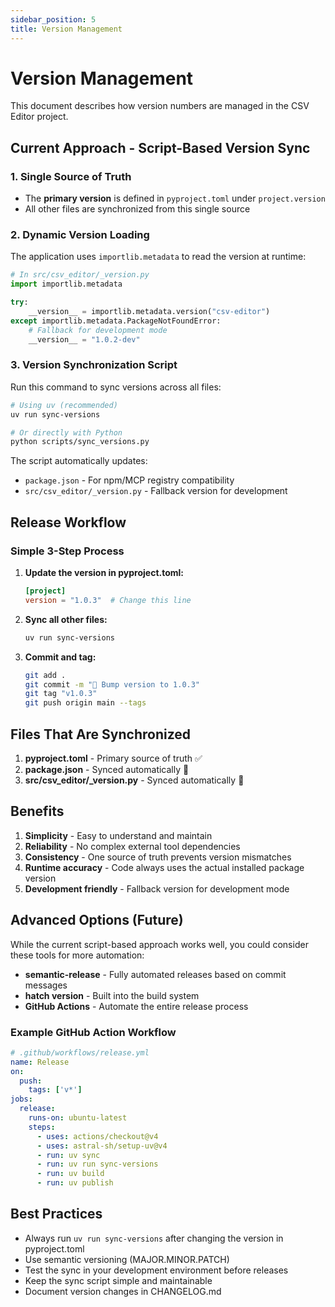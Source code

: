 ```yaml
---
sidebar_position: 5
title: Version Management
---
```


# Version Management

This document describes how version numbers are managed in the CSV Editor project.

## Current Approach - Script-Based Version Sync

### 1. Single Source of Truth

- The **primary version** is defined in `pyproject.toml` under `project.version`
- All other files are synchronized from this single source

### 2. Dynamic Version Loading

The application uses `importlib.metadata` to read the version at runtime:

```python
# In src/csv_editor/_version.py
import importlib.metadata

try:
    __version__ = importlib.metadata.version("csv-editor")
except importlib.metadata.PackageNotFoundError:
    # Fallback for development mode
    __version__ = "1.0.2-dev"
```

### 3. Version Synchronization Script

Run this command to sync versions across all files:

```bash
# Using uv (recommended)
uv run sync-versions

# Or directly with Python
python scripts/sync_versions.py
```

The script automatically updates:

- `package.json` - For npm/MCP registry compatibility
- `src/csv_editor/_version.py` - Fallback version for development

## Release Workflow

### Simple 3-Step Process

1. **Update the version in pyproject.toml:**

   ```toml
   [project]
   version = "1.0.3"  # Change this line
   ```

2. **Sync all other files:**

   ```bash
   uv run sync-versions
   ```

3. **Commit and tag:**

   ```bash
   git add .
   git commit -m "🔖 Bump version to 1.0.3"
   git tag "v1.0.3"
   git push origin main --tags
   ```

## Files That Are Synchronized

1. **pyproject.toml** - Primary source of truth ✅
2. **package.json** - Synced automatically 🔄
3. **src/csv_editor/_version.py** - Synced automatically 🔄

## Benefits

1. **Simplicity** - Easy to understand and maintain
2. **Reliability** - No complex external tool dependencies
3. **Consistency** - One source of truth prevents version mismatches
4. **Runtime accuracy** - Code always uses the actual installed package version
5. **Development friendly** - Fallback version for development mode

## Advanced Options (Future)

While the current script-based approach works well, you could consider these tools for more automation:

- **semantic-release** - Fully automated releases based on commit messages
- **hatch version** - Built into the build system
- **GitHub Actions** - Automate the entire release process

### Example GitHub Action Workflow

```yaml
# .github/workflows/release.yml
name: Release
on:
  push:
    tags: ['v*']
jobs:
  release:
    runs-on: ubuntu-latest
    steps:
      - uses: actions/checkout@v4
      - uses: astral-sh/setup-uv@v4
      - run: uv sync
      - run: uv run sync-versions
      - run: uv build
      - run: uv publish
```

## Best Practices

- Always run `uv run sync-versions` after changing the version in pyproject.toml
- Use semantic versioning (MAJOR.MINOR.PATCH)
- Test the sync in your development environment before releases
- Keep the sync script simple and maintainable
- Document version changes in CHANGELOG.md
